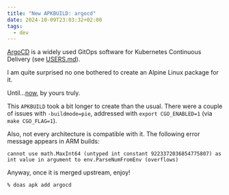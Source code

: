 ```yaml
---
title: "New APKBUILD: argocd"
date: 2024-10-09T23:03:32+02:00
tags:
  - dev
---
```


[ArgoCD](https://argo-cd.readthedocs.io/en/stable/) is a widely used GitOps
software for Kubernetes Continuous Delivery (see
[USERS.md](https://github.com/argoproj/argo-cd/blob/master/USERS.md)).

I am quite surprised no one bothered to create an Alpine Linux package for it.

Until...[now](https://gitlab.alpinelinux.org/alpine/aports/-/merge_requests/73305),
by yours truly.


This `APKBUILD` took a bit longer to create than the usual.
There were a couple of issues with `-buildmode=pie`, addressed with
`export CGO_ENABLED=1` (via `make CGO_FLAG=1`).

Also, not every architecture is compatible with it. The following error message
appears in ARM builds:

```
cannot use math.MaxInt64 (untyped int constant 9223372036854775807) as int value in argument to env.ParseNumFromEnv (overflows)
```

Anyway, once it is merged upstream, enjoy!

```shell
% doas apk add argocd
```
